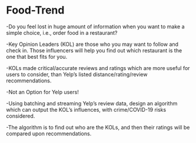 # Food-Trend
-Do you feel lost in huge amount of information when you want to make a simple choice, i.e., order food in a restaurant? 

-Key Opinion Leaders (KOL) are those who you may want to follow and check in. Those influencers will help you find out which restaurant is the one that best fits for you.

-KOLs made critical/accurate reviews and ratings which are more useful for users to consider, than Yelp’s listed distance/rating/review recommendations.

-Not an Option for Yelp users!

-Using batching and streaming Yelp’s review data, design an algorithm which can output the KOL’s influences, with crime/COVID-19 risks considered.

-The algorithm is to find out who are the KOLs, and then their ratings will be compared upon recommendations.
